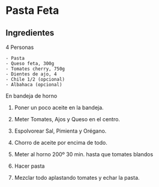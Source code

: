 # Pasta Feta

## Ingredientes
4 Personas

```
- Pasta
- Queso feta, 300g
- Tomates cherry, 750g
- Dientes de ajo, 4
- Chile 1/2 (opcional)
- Albahaca (opcional)
```

En bandeja de horno

1. Poner un poco aceite en la bandeja.

1. Meter Tomates, Ajos y Queso en el centro.

1. Espolvorear Sal, Pimienta y Orégano.

1. Chorro de aceite por encima de todo.

1. Meter al horno 200º 30 min. hasta que tomates blandos

1. Hacer pasta

1. Mezclar todo aplastando tomates y echar la pasta.
